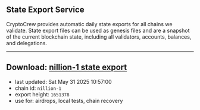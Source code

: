 ## State Export Service
CryptoCrew provides automatic daily state exports for all chains we validate. State export files can be used as genesis files and are a snapshot of the current blockchain state, including all validators, accounts, balances, and delegations.

---
**Download: [nillion-1 state export](https://ccv-s3.nbg1.your-objectstorage.com/SERVICE/nillion/nillion-1_export_1651378.json)**
---

- last updated: Sat May 31 2025 10:57:00
- chain id: `nillion-1`
- export height: `1651378`
- use for: airdrops, local tests, chain recovery
